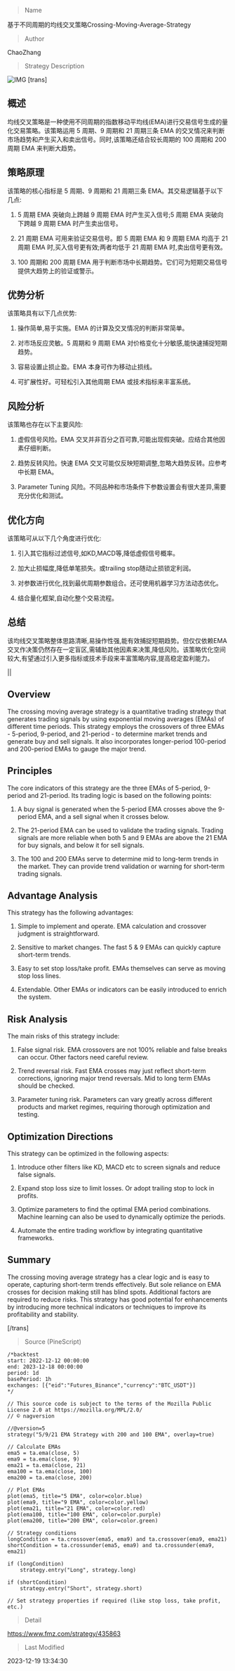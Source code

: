 
> Name

基于不同周期的均线交叉策略Crossing-Moving-Average-Strategy

> Author

ChaoZhang

> Strategy Description

![IMG](https://www.fmz.com/upload/asset/1325cdb1618c44908ae.png)
[trans]

## 概述

均线交叉策略是一种使用不同周期的指数移动平均线(EMA)进行交易信号生成的量化交易策略。该策略运用 5 周期、9 周期和 21 周期三条 EMA 的交叉情况来判断市场趋势和产生买入和卖出信号。同时,该策略还结合较长周期的 100 周期和 200 周期 EMA 来判断大趋势。

## 策略原理

该策略的核心指标是 5 周期、9 周期和 21 周期三条 EMA。其交易逻辑基于以下几点:

1. 5 周期 EMA 突破向上跨越 9 周期 EMA 时产生买入信号;5 周期 EMA 突破向下跨越 9 周期 EMA 时产生卖出信号。

2. 21 周期 EMA 可用来验证交易信号。即 5 周期 EMA 和 9 周期 EMA 均高于 21 周期 EMA 时,买入信号更有效;两者均低于 21 周期 EMA 时,卖出信号更有效。

3. 100 周期和 200 周期 EMA 用于判断市场中长期趋势。它们可为短期交易信号提供大趋势上的验证或警示。

## 优势分析

该策略具有以下几点优势:

1. 操作简单,易于实施。EMA 的计算及交叉情况的判断非常简单。

2. 对市场反应灵敏。5 周期和 9 周期 EMA 对价格变化十分敏感,能快速捕捉短期趋势。

3. 容易设置止损止盈。EMA 本身可作为移动止损线。

4. 可扩展性好。可轻松引入其他周期 EMA 或技术指标来丰富系统。

## 风险分析

该策略也存在以下主要风险:

1. 虚假信号风险。EMA 交叉并非百分之百可靠,可能出现假突破。应结合其他因素仔细判断。 

2. 趋势反转风险。快速 EMA 交叉可能仅反映短期调整,忽略大趋势反转。应参考中长期 EMA。

3.  Parameter Tuning 风险。不同品种和市场条件下参数设置会有很大差异,需要充分优化和测试。

## 优化方向

该策略可从以下几个角度进行优化:

1. 引入其它指标过滤信号,如KD,MACD等,降低虚假信号概率。

2. 加大止损幅度,降低单笔损失。或trailing stop随动止损锁定利润。

3. 对参数进行优化,找到最优周期参数组合。还可使用机器学习方法动态优化。

4. 结合量化框架,自动化整个交易流程。

## 总结

该均线交叉策略整体思路清晰,易操作性强,能有效捕捉短期趋势。但仅仅依赖EMA交叉作决策仍然存在一定盲区,需辅助其他因素来决策,降低风险。该策略优化空间较大,有望通过引入更多指标或技术手段来丰富策略内容,提高稳定盈利能力。

|| 

## Overview  

The crossing moving average strategy is a quantitative trading strategy that generates trading signals by using exponential moving averages (EMAs) of different time periods. This strategy employs the crossovers of three EMAs - 5-period, 9-period, and 21-period - to determine market trends and generate buy and sell signals. It also incorporates longer-period 100-period and 200-period EMAs to gauge the major trend.  

## Principles  

The core indicators of this strategy are the three EMAs of 5-period, 9-period and 21-period. Its trading logic is based on the following points:  

1. A buy signal is generated when the 5-period EMA crosses above the 9-period EMA, and a sell signal when it crosses below.  

2. The 21-period EMA can be used to validate the trading signals. Trading signals are more reliable when both 5 and 9 EMAs are above the 21 EMA for buy signals, and below it for sell signals.

3. The 100 and 200 EMAs serve to determine mid to long-term trends in the market. They can provide trend validation or warning for short-term trading signals.

## Advantage Analysis   

This strategy has the following advantages:

1. Simple to implement and operate. EMA calculation and crossover judgment is straightforward.  

2. Sensitive to market changes. The fast 5 & 9 EMAs can quickly capture short-term trends.

3. Easy to set stop loss/take profit. EMAs themselves can serve as moving stop loss lines.  

4. Extendable. Other EMAs or indicators can be easily introduced to enrich the system.

## Risk Analysis

The main risks of this strategy include:  

1. False signal risk. EMA crossovers are not 100% reliable and false breaks can occur. Other factors need careful review.

2. Trend reversal risk. Fast EMA crosses may just reflect short-term corrections, ignoring major trend reversals. Mid to long term EMAs should be checked.  

3. Parameter tuning risk. Parameters can vary greatly across different products and market regimes, requiring thorough optimization and testing.

## Optimization Directions  

This strategy can be optimized in the following aspects:

1. Introduce other filters like KD, MACD etc to screen signals and reduce false signals.  

2. Expand stop loss size to limit losses. Or adopt trailing stop to lock in profits.

3. Optimize parameters to find the optimal EMA period combinations. Machine learning can also be used to dynamically optimize the periods.  

4. Automate the entire trading workflow by integrating quantitative frameworks.  

## Summary  

The crossing moving average strategy has a clear logic and is easy to operate, capturing short-term trends effectively. But sole reliance on EMA crosses for decision making still has blind spots. Additional factors are required to reduce risks. This strategy has good potential for enhancements by introducing more technical indicators or techniques to improve its profitability and stability.

[/trans]



> Source (PineScript)

``` pinescript
/*backtest
start: 2022-12-12 00:00:00
end: 2023-12-18 00:00:00
period: 1d
basePeriod: 1h
exchanges: [{"eid":"Futures_Binance","currency":"BTC_USDT"}]
*/

// This source code is subject to the terms of the Mozilla Public License 2.0 at https://mozilla.org/MPL/2.0/
// © nagversion

//@version=5
strategy("5/9/21 EMA Strategy with 200 and 100 EMA", overlay=true)

// Calculate EMAs
ema5 = ta.ema(close, 5)
ema9 = ta.ema(close, 9)
ema21 = ta.ema(close, 21)
ema100 = ta.ema(close, 100)
ema200 = ta.ema(close, 200)

// Plot EMAs
plot(ema5, title="5 EMA", color=color.blue)
plot(ema9, title="9 EMA", color=color.yellow)
plot(ema21, title="21 EMA", color=color.red)
plot(ema100, title="100 EMA", color=color.purple)
plot(ema200, title="200 EMA", color=color.green)

// Strategy conditions
longCondition = ta.crossover(ema5, ema9) and ta.crossover(ema9, ema21)
shortCondition = ta.crossunder(ema5, ema9) and ta.crossunder(ema9, ema21)

if (longCondition)
    strategy.entry("Long", strategy.long)

if (shortCondition)
    strategy.entry("Short", strategy.short)

// Set strategy properties if required (like stop loss, take profit, etc.)

```

> Detail

https://www.fmz.com/strategy/435863

> Last Modified

2023-12-19 13:34:30
